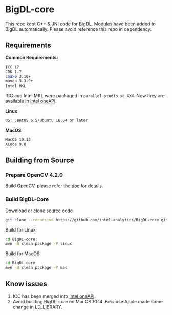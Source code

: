 # BigDL-core

This repo kept C++ & JNI code for [BigDL](https://github.com/intel-analytics/BigDL). Modules have been added to BigDL automatically. Please avoid reference this repo in dependency.

## Requirements

**Common Requirements:**

```bash
ICC 17
JDK 1.7
cmake 3.10+
maven 3.3.9+
Intel MKL
```

ICC and Intel MKL were packaged in `parallel_studio_xe_XXX`. Now they are available in [Intel oneAPI](https://www.intel.com/content/www/us/en/developer/tools/oneapi/overview.html).

**Linux**

```bash
OS: CentOS 6.5/Ubuntu 16.04 or later
```

**MacOS**

```bash
MacOS 10.13
XCode 9.0
```

## Building from Source

### Prepare OpenCV 4.2.0

Build OpenCV, please refer the [doc](./opencv/README.md) for details.

### Build BigDL-Core

Download or clone source code

```bash
git clone --recursive https://github.com/intel-analytics/BigDL-core.git
```

Build for Linux

```bash
cd BigDL-core
mvn -B clean package -P linux
```

Build for MacOS

```bash
cd BigDL-core
mvn -B clean package -P mac
```

## Know issues

1. ICC has been merged into [Intel oneAPI](https://www.intel.com/content/www/us/en/developer/tools/oneapi/dpc-compiler.html).
2. Avoid building BigDL-core on MacOS 10.14. Because Apple made some change in LD_LIBRARY.
